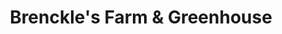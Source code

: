 ---
title: "Brenckle's Farm & Greenhouse"
url: /butler/brenckles-farm-und-greenhouse/
shop: Garten-Center
---
